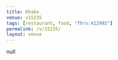 ```yaml
---
title: Khabe
venue: v15235
tags: [restaurant, food, "fhrs:412992"]
permalink: /v/15235/
layout: venue
---
```

null